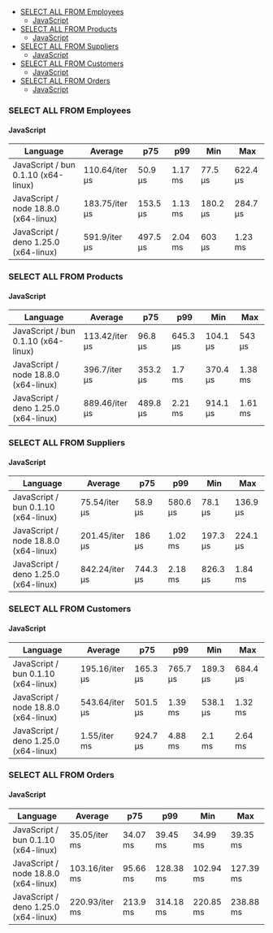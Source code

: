 <script src="https://cdn.jsdelivr.net/npm/apexcharts"></script>
- [SELECT ALL FROM Employees](#sqlite-SELECT-ALL-FROM-Employees)
    - [JavaScript](#sqlite-SELECT-ALL-FROM-Employees-javascript)
- [SELECT ALL FROM Products](#sqlite-SELECT-ALL-FROM-Products)
    - [JavaScript](#sqlite-SELECT-ALL-FROM-Products-javascript)
- [SELECT ALL FROM Suppliers](#sqlite-SELECT-ALL-FROM-Suppliers)
    - [JavaScript](#sqlite-SELECT-ALL-FROM-Suppliers-javascript)
- [SELECT ALL FROM Customers](#sqlite-SELECT-ALL-FROM-Customers)
    - [JavaScript](#sqlite-SELECT-ALL-FROM-Customers-javascript)
- [SELECT ALL FROM Orders](#sqlite-SELECT-ALL-FROM-Orders)
    - [JavaScript](#sqlite-SELECT-ALL-FROM-Orders-javascript)

### <a name="sqlite-SELECT-ALL-FROM-Employees">SELECT ALL FROM Employees</a>

#### <a name="sqlite-SELECT-ALL-FROM-Employees-javascript">JavaScript</a>

| Language                              | Average        | p75      | p99     | Min      | Max      |
| ------------------------------------- | -------------- | -------- | ------- | -------- | -------- |
| JavaScript /  bun 0.1.10 (x64-linux)  | 110.64/iter µs | 50.9 µs  | 1.17 ms | 77.5 µs  | 622.4 µs |
| JavaScript /  node 18.8.0 (x64-linux) | 183.75/iter µs | 153.5 µs | 1.13 ms | 180.2 µs | 284.7 µs |
| JavaScript /  deno 1.25.0 (x64-linux) | 591.9/iter µs  | 497.5 µs | 2.04 ms | 603 µs   | 1.23 ms  |


<div id="chart-25"></div>
<script>
new ApexCharts(document.querySelector('#chart-25'), {
                    chart: {
                        height: 320,
                        type: 'line',
                        toolbar: {
                            show: true,
                        },
                        animations: {
                            enabled: true,
                        },
                    },
                    series: [{"name":"JavaScript / deno 1.25.0 (x64-linux)","data":[0,0,0,0,0,0,0,0,0,0,0,392955.41,392955.41,392955.41,392955.41,392955.41,540917.49,540917.49,622687.94,591898.32]},{"name":"JavaScript / bun 0.1.10 (x64-linux)","data":[0,0,0,0,0,0,0,0,0,0,0,78682.69,78682.69,78682.69,78682.69,78682.69,92236.23,92236.23,117013.47,110639.78]},{"name":"JavaScript / node 18.8.0 (x64-linux)","data":[0,0,0,0,0,0,0,0,0,0,0,713652.93,713652.93,713652.93,713652.93,713652.93,160306.56,160306.56,207374.36,183746.7]}],
                    stroke: {
                        width: 1,
                        curve: "straight",
                    },
                    legend: {
                        show: true,
                        showForSingleSeries: true,
                        position: "bottom",
                    },
                    yaxis: {
                        labels: {
                            formatter: function (v) {
                    const time = v;
                    const locale = 'en-US';
                    const type = '/iter';

                    if (time < 1e0) return `${Number((time * 1e3).toFixed(2)).toLocaleString(locale)}${type} ps`;
  
                    if (time < 1e3) return `${Number(time.toFixed(2)).toLocaleString(locale)}${type} ns`;
                    if (time < 1e6) return `${Number((time / 1e3).toFixed(2)).toLocaleString(locale)}${type} µs`;
                    if (time < 1e9) return `${Number((time / 1e6).toFixed(2)).toLocaleString(locale)}${type} ms`;
                    if (time < 1e12) return `${Number((time / 1e9).toFixed(2)).toLocaleString(locale)}${type} s`;
                    if (time < 36e11) return `${Number((time / 60e9).toFixed(2)).toLocaleString(locale)}${type} m`;
                  
                    return `${Number((time / 36e11).toFixed(2)).toLocaleString(locale)}${type} h`;
                }
                        },
                        title: {
                            text: "time per iteration"
                        },
                    },
                    xaxis: {
                        categories: ["84993b0","456fb01","659c8b9","de35d11","1038a86","63a645f","af1a4a3","3933845","9663e12","ca114bf","222f025","5910ee7","fbe56df","e905e2a","f2e77e3","b53c9bc","1def946","f0d489b","3fdd09b","Latest"],
                        labels: {
                            show: false,
                        },
                        tooltip: {
                            enabled: false,
                        },
                    },
                    plotOptions: {
                        bar: {
                            distributed: true
                        }
                    }
                }).render()
</script>

### <a name="sqlite-SELECT-ALL-FROM-Products">SELECT ALL FROM Products</a>

#### <a name="sqlite-SELECT-ALL-FROM-Products-javascript">JavaScript</a>

| Language                              | Average        | p75      | p99      | Min      | Max     |
| ------------------------------------- | -------------- | -------- | -------- | -------- | ------- |
| JavaScript /  bun 0.1.10 (x64-linux)  | 113.42/iter µs | 96.8 µs  | 645.3 µs | 104.1 µs | 543 µs  |
| JavaScript /  node 18.8.0 (x64-linux) | 396.7/iter µs  | 353.2 µs | 1.7 ms   | 370.4 µs | 1.38 ms |
| JavaScript /  deno 1.25.0 (x64-linux) | 889.46/iter µs | 489.8 µs | 2.21 ms  | 914.1 µs | 1.61 ms |


<div id="chart-26"></div>
<script>
new ApexCharts(document.querySelector('#chart-26'), {
                    chart: {
                        height: 320,
                        type: 'line',
                        toolbar: {
                            show: true,
                        },
                        animations: {
                            enabled: true,
                        },
                    },
                    series: [{"name":"JavaScript / deno 1.25.0 (x64-linux)","data":[0,0,0,0,0,0,0,0,0,0,0,559002.01,559002.01,559002.01,559002.01,559002.01,915880.71,915880.71,1101136.06,889457.16]},{"name":"JavaScript / bun 0.1.10 (x64-linux)","data":[0,0,0,0,0,0,0,0,0,0,0,110846.35,110846.35,110846.35,110846.35,110846.35,112391.99,112391.99,121523.64,113423.57]},{"name":"JavaScript / node 18.8.0 (x64-linux)","data":[0,0,0,0,0,0,0,0,0,0,0,342600.89,342600.89,342600.89,342600.89,342600.89,374289.22,374289.22,469938.87,396700.25]}],
                    stroke: {
                        width: 1,
                        curve: "straight",
                    },
                    legend: {
                        show: true,
                        showForSingleSeries: true,
                        position: "bottom",
                    },
                    yaxis: {
                        labels: {
                            formatter: function (v) {
                    const time = v;
                    const locale = 'en-US';
                    const type = '/iter';

                    if (time < 1e0) return `${Number((time * 1e3).toFixed(2)).toLocaleString(locale)}${type} ps`;
  
                    if (time < 1e3) return `${Number(time.toFixed(2)).toLocaleString(locale)}${type} ns`;
                    if (time < 1e6) return `${Number((time / 1e3).toFixed(2)).toLocaleString(locale)}${type} µs`;
                    if (time < 1e9) return `${Number((time / 1e6).toFixed(2)).toLocaleString(locale)}${type} ms`;
                    if (time < 1e12) return `${Number((time / 1e9).toFixed(2)).toLocaleString(locale)}${type} s`;
                    if (time < 36e11) return `${Number((time / 60e9).toFixed(2)).toLocaleString(locale)}${type} m`;
                  
                    return `${Number((time / 36e11).toFixed(2)).toLocaleString(locale)}${type} h`;
                }
                        },
                        title: {
                            text: "time per iteration"
                        },
                    },
                    xaxis: {
                        categories: ["84993b0","456fb01","659c8b9","de35d11","1038a86","63a645f","af1a4a3","3933845","9663e12","ca114bf","222f025","5910ee7","fbe56df","e905e2a","f2e77e3","b53c9bc","1def946","f0d489b","3fdd09b","Latest"],
                        labels: {
                            show: false,
                        },
                        tooltip: {
                            enabled: false,
                        },
                    },
                    plotOptions: {
                        bar: {
                            distributed: true
                        }
                    }
                }).render()
</script>

### <a name="sqlite-SELECT-ALL-FROM-Suppliers">SELECT ALL FROM Suppliers</a>

#### <a name="sqlite-SELECT-ALL-FROM-Suppliers-javascript">JavaScript</a>

| Language                              | Average        | p75      | p99      | Min      | Max      |
| ------------------------------------- | -------------- | -------- | -------- | -------- | -------- |
| JavaScript /  bun 0.1.10 (x64-linux)  | 75.54/iter µs  | 58.9 µs  | 580.6 µs | 78.1 µs  | 136.9 µs |
| JavaScript /  node 18.8.0 (x64-linux) | 201.45/iter µs | 186 µs   | 1.02 ms  | 197.3 µs | 224.1 µs |
| JavaScript /  deno 1.25.0 (x64-linux) | 842.24/iter µs | 744.3 µs | 2.18 ms  | 826.3 µs | 1.84 ms  |


<div id="chart-27"></div>
<script>
new ApexCharts(document.querySelector('#chart-27'), {
                    chart: {
                        height: 320,
                        type: 'line',
                        toolbar: {
                            show: true,
                        },
                        animations: {
                            enabled: true,
                        },
                    },
                    series: [{"name":"JavaScript / deno 1.25.0 (x64-linux)","data":[0,0,0,0,0,0,0,0,0,0,0,553535.01,553535.01,553535.01,553535.01,553535.01,819642.53,819642.53,1090198.84,842242.58]},{"name":"JavaScript / bun 0.1.10 (x64-linux)","data":[0,0,0,0,0,0,0,0,0,0,0,80909.83,80909.83,80909.83,80909.83,80909.83,69758.27,69758.27,91559.97,75536.13]},{"name":"JavaScript / node 18.8.0 (x64-linux)","data":[0,0,0,0,0,0,0,0,0,0,0,190088.58,190088.58,190088.58,190088.58,190088.58,229042.01,229042.01,270800.69,201453.31]}],
                    stroke: {
                        width: 1,
                        curve: "straight",
                    },
                    legend: {
                        show: true,
                        showForSingleSeries: true,
                        position: "bottom",
                    },
                    yaxis: {
                        labels: {
                            formatter: function (v) {
                    const time = v;
                    const locale = 'en-US';
                    const type = '/iter';

                    if (time < 1e0) return `${Number((time * 1e3).toFixed(2)).toLocaleString(locale)}${type} ps`;
  
                    if (time < 1e3) return `${Number(time.toFixed(2)).toLocaleString(locale)}${type} ns`;
                    if (time < 1e6) return `${Number((time / 1e3).toFixed(2)).toLocaleString(locale)}${type} µs`;
                    if (time < 1e9) return `${Number((time / 1e6).toFixed(2)).toLocaleString(locale)}${type} ms`;
                    if (time < 1e12) return `${Number((time / 1e9).toFixed(2)).toLocaleString(locale)}${type} s`;
                    if (time < 36e11) return `${Number((time / 60e9).toFixed(2)).toLocaleString(locale)}${type} m`;
                  
                    return `${Number((time / 36e11).toFixed(2)).toLocaleString(locale)}${type} h`;
                }
                        },
                        title: {
                            text: "time per iteration"
                        },
                    },
                    xaxis: {
                        categories: ["84993b0","456fb01","659c8b9","de35d11","1038a86","63a645f","af1a4a3","3933845","9663e12","ca114bf","222f025","5910ee7","fbe56df","e905e2a","f2e77e3","b53c9bc","1def946","f0d489b","3fdd09b","Latest"],
                        labels: {
                            show: false,
                        },
                        tooltip: {
                            enabled: false,
                        },
                    },
                    plotOptions: {
                        bar: {
                            distributed: true
                        }
                    }
                }).render()
</script>

### <a name="sqlite-SELECT-ALL-FROM-Customers">SELECT ALL FROM Customers</a>

#### <a name="sqlite-SELECT-ALL-FROM-Customers-javascript">JavaScript</a>

| Language                              | Average        | p75      | p99      | Min      | Max      |
| ------------------------------------- | -------------- | -------- | -------- | -------- | -------- |
| JavaScript /  bun 0.1.10 (x64-linux)  | 195.16/iter µs | 165.3 µs | 765.7 µs | 189.3 µs | 684.4 µs |
| JavaScript /  node 18.8.0 (x64-linux) | 543.64/iter µs | 501.5 µs | 1.39 ms  | 538.1 µs | 1.32 ms  |
| JavaScript /  deno 1.25.0 (x64-linux) | 1.55/iter ms   | 924.7 µs | 4.88 ms  | 2.1 ms   | 2.64 ms  |


<div id="chart-28"></div>
<script>
new ApexCharts(document.querySelector('#chart-28'), {
                    chart: {
                        height: 320,
                        type: 'line',
                        toolbar: {
                            show: true,
                        },
                        animations: {
                            enabled: true,
                        },
                    },
                    series: [{"name":"JavaScript / deno 1.25.0 (x64-linux)","data":[0,0,0,0,0,0,0,0,0,0,0,997961.34,997961.34,997961.34,997961.34,997961.34,1563233.05,1563233.05,1846924.97,1550080.32]},{"name":"JavaScript / bun 0.1.10 (x64-linux)","data":[0,0,0,0,0,0,0,0,0,0,0,247406.42,247406.42,247406.42,247406.42,247406.42,185617.19,185617.19,201132.15,195159.85]},{"name":"JavaScript / node 18.8.0 (x64-linux)","data":[0,0,0,0,0,0,0,0,0,0,0,675150.05,675150.05,675150.05,675150.05,675150.05,530372.51,530372.51,632101.02,543640.96]}],
                    stroke: {
                        width: 1,
                        curve: "straight",
                    },
                    legend: {
                        show: true,
                        showForSingleSeries: true,
                        position: "bottom",
                    },
                    yaxis: {
                        labels: {
                            formatter: function (v) {
                    const time = v;
                    const locale = 'en-US';
                    const type = '/iter';

                    if (time < 1e0) return `${Number((time * 1e3).toFixed(2)).toLocaleString(locale)}${type} ps`;
  
                    if (time < 1e3) return `${Number(time.toFixed(2)).toLocaleString(locale)}${type} ns`;
                    if (time < 1e6) return `${Number((time / 1e3).toFixed(2)).toLocaleString(locale)}${type} µs`;
                    if (time < 1e9) return `${Number((time / 1e6).toFixed(2)).toLocaleString(locale)}${type} ms`;
                    if (time < 1e12) return `${Number((time / 1e9).toFixed(2)).toLocaleString(locale)}${type} s`;
                    if (time < 36e11) return `${Number((time / 60e9).toFixed(2)).toLocaleString(locale)}${type} m`;
                  
                    return `${Number((time / 36e11).toFixed(2)).toLocaleString(locale)}${type} h`;
                }
                        },
                        title: {
                            text: "time per iteration"
                        },
                    },
                    xaxis: {
                        categories: ["84993b0","456fb01","659c8b9","de35d11","1038a86","63a645f","af1a4a3","3933845","9663e12","ca114bf","222f025","5910ee7","fbe56df","e905e2a","f2e77e3","b53c9bc","1def946","f0d489b","3fdd09b","Latest"],
                        labels: {
                            show: false,
                        },
                        tooltip: {
                            enabled: false,
                        },
                    },
                    plotOptions: {
                        bar: {
                            distributed: true
                        }
                    }
                }).render()
</script>

### <a name="sqlite-SELECT-ALL-FROM-Orders">SELECT ALL FROM Orders</a>

#### <a name="sqlite-SELECT-ALL-FROM-Orders-javascript">JavaScript</a>

| Language                              | Average        | p75      | p99       | Min       | Max       |
| ------------------------------------- | -------------- | -------- | --------- | --------- | --------- |
| JavaScript /  bun 0.1.10 (x64-linux)  | 35.05/iter ms  | 34.07 ms | 39.45 ms  | 34.99 ms  | 39.35 ms  |
| JavaScript /  node 18.8.0 (x64-linux) | 103.16/iter ms | 95.66 ms | 128.38 ms | 102.94 ms | 127.39 ms |
| JavaScript /  deno 1.25.0 (x64-linux) | 220.93/iter ms | 213.9 ms | 314.18 ms | 220.85 ms | 238.88 ms |


<div id="chart-29"></div>
<script>
new ApexCharts(document.querySelector('#chart-29'), {
                    chart: {
                        height: 320,
                        type: 'line',
                        toolbar: {
                            show: true,
                        },
                        animations: {
                            enabled: true,
                        },
                    },
                    series: [{"name":"JavaScript / deno 1.25.0 (x64-linux)","data":[0,0,0,0,0,0,0,0,0,0,0,164875128.25,164875128.25,164875128.25,164875128.25,164875128.25,231640158.3,231640158.3,243837219.95,220932505.03]},{"name":"JavaScript / bun 0.1.10 (x64-linux)","data":[0,0,0,0,0,0,0,0,0,0,0,34189458.28,34189458.28,34189458.28,34189458.28,34189458.28,33115179.22,33115179.22,38805336.79,35054120.54]},{"name":"JavaScript / node 18.8.0 (x64-linux)","data":[0,0,0,0,0,0,0,0,0,0,0,93157436.91,93157436.91,93157436.91,93157436.91,93157436.91,102353472.69,102353472.69,104619717.61,103160949.19]}],
                    stroke: {
                        width: 1,
                        curve: "straight",
                    },
                    legend: {
                        show: true,
                        showForSingleSeries: true,
                        position: "bottom",
                    },
                    yaxis: {
                        labels: {
                            formatter: function (v) {
                    const time = v;
                    const locale = 'en-US';
                    const type = '/iter';

                    if (time < 1e0) return `${Number((time * 1e3).toFixed(2)).toLocaleString(locale)}${type} ps`;
  
                    if (time < 1e3) return `${Number(time.toFixed(2)).toLocaleString(locale)}${type} ns`;
                    if (time < 1e6) return `${Number((time / 1e3).toFixed(2)).toLocaleString(locale)}${type} µs`;
                    if (time < 1e9) return `${Number((time / 1e6).toFixed(2)).toLocaleString(locale)}${type} ms`;
                    if (time < 1e12) return `${Number((time / 1e9).toFixed(2)).toLocaleString(locale)}${type} s`;
                    if (time < 36e11) return `${Number((time / 60e9).toFixed(2)).toLocaleString(locale)}${type} m`;
                  
                    return `${Number((time / 36e11).toFixed(2)).toLocaleString(locale)}${type} h`;
                }
                        },
                        title: {
                            text: "time per iteration"
                        },
                    },
                    xaxis: {
                        categories: ["84993b0","456fb01","659c8b9","de35d11","1038a86","63a645f","af1a4a3","3933845","9663e12","ca114bf","222f025","5910ee7","fbe56df","e905e2a","f2e77e3","b53c9bc","1def946","f0d489b","3fdd09b","Latest"],
                        labels: {
                            show: false,
                        },
                        tooltip: {
                            enabled: false,
                        },
                    },
                    plotOptions: {
                        bar: {
                            distributed: true
                        }
                    }
                }).render()
</script>

